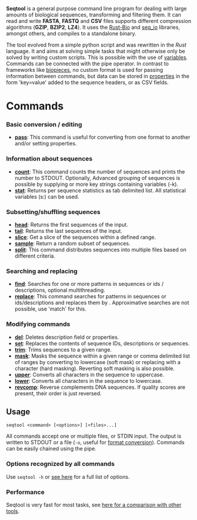 **Seqtool** is a  general purpose command line program for dealing with large
amounts of biological sequences, transforming and filtering them.
It can read and write **FASTA**, **FASTQ** and **CSV** files
supports different compression algorithms (**GZIP**, **BZIP2**, **LZ4**). It uses the [Rust-Bio](http://rust-bio.github.io/) and [seq_io](https://github.com/markschl/seq_io)
libraries, amongst others, and compiles to a standalone binary.

The tool evolved from a simple python script and was rewritten in the *Rust*
language. It and aims at solving simple tasks that might otherwise only be solved
by writing custom scripts. This is possible with the use
of [variables](variables). Commands can be connected with the pipe operator.
In contrast to frameworks like [biopieces](https://github.com/maasha/biopieces),
no custom format is used for passing information between commands, but data can
be stored in [properties](properties) in the form 'key=value' added to the sequence
headers, or as CSV fields.
# Commands

### Basic conversion / editing
* **[pass](pass)**: This command is useful for converting from one format to another
and/or setting properties.

### Information about sequences
* **[count](count)**: This command counts the number of sequences and prints the number to STDOUT. Optionally,
Advanced grouping of sequences is possible by supplying or more key strings containing
variables (-k).
* **[stat](stat)**: Returns per sequence statistics as tab delimited list. All statistical variables
(s:<variable>) can be used.

### Subsetting/shuffling sequences
* **[head](head)**: Returns the first sequences of the input.
* **[tail](tail)**: Returns the last sequences of the input.
* **[slice](slice)**: Get a slice of the sequences within a defined range.
* **[sample](sample)**: Return a random subset of sequences.
* **[split](split)**: This command distributes sequences into multiple files based on different
criteria.

### Searching and replacing
* **[find](find)**: Searches for one or more patterns in sequences or ids / descriptions,
optional multithreading.
* **[replace](replace)**: This command searches for patterns in sequences or ids/descriptions
and replaces them by <replacement>. Approximative searches
are not possible, use 'match' for this.

### Modifying commands
* **[del](del)**: Deletes description field or properties.
* **[set](set)**: Replaces the contents of sequence IDs, descriptions or sequences.
* **[trim](trim)**: Trims sequences to a given range.
* **[mask](mask)**: Masks the sequence within a given range or comma delimited list of ranges
by converting to lowercase (soft mask) or replacing with a character (hard
masking). Reverting soft masking is also possible.
* **[upper](upper)**: Converts all characters in the sequence to uppercase.
* **[lower](lower)**: Converts all characters in the sequence to lowercase.
* **[revcomp](revcomp)**: Reverse complements DNA sequences. If quality scores are present,
their order is just reversed.

## Usage

```
seqtool <command> [<options>] [<files>...]
```

All commands accept one or multiple files, or STDIN input. The output is written
to STDOUT or a file (`-o`, useful for [format conversion](wiki/pass)). Commands can
be easily chained using the pipe.

### Options recognized by all commands

Use `seqtool -h` or [see here](wiki/opts) for a full list of options.

### Performance

Seqtool is very fast for most tasks, see [here for a comparison with other tools](wiki/performance).
